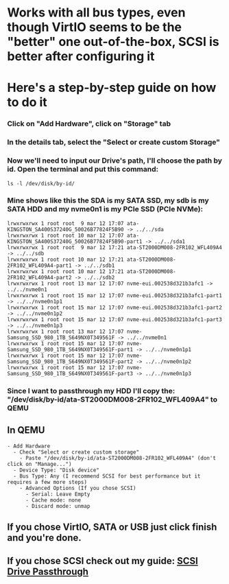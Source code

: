 # Works with all bus types, even though VirtIO seems to be the "better" one out-of-the-box, SCSI is better after configuring it

# Here's a step-by-step guide on how to do it

### Click on "Add Hardware", click on "Storage" tab
### In the details tab, select the "Select or create custom Storage"
### Now we'll need to input our Drive's path, I'll choose the path by id. Open the terminal and put this command:
    ls -l /dev/disk/by-id/

### Mine shows like this the SDA is my SATA SSD, my sdb is my SATA HDD and my nvme0n1 is my PCIe SSD (PCIe NVMe):
    lrwxrwxrwx 1 root root  9 mar 12 17:07 ata-KINGSTON_SA400S37240G_50026B77824F5B90 -> ../../sda
    lrwxrwxrwx 1 root root 10 mar 12 17:07 ata-KINGSTON_SA400S37240G_50026B77824F5B90-part1 -> ../../sda1
    lrwxrwxrwx 1 root root  9 mar 12 17:21 ata-ST2000DM008-2FR102_WFL409A4 -> ../../sdb
    lrwxrwxrwx 1 root root 10 mar 12 17:21 ata-ST2000DM008-2FR102_WFL409A4-part1 -> ../../sdb1
    lrwxrwxrwx 1 root root 10 mar 12 17:21 ata-ST2000DM008-2FR102_WFL409A4-part2 -> ../../sdb2
    lrwxrwxrwx 1 root root 13 mar 12 17:07 nvme-eui.002538d321b3afc1 -> ../../nvme0n1
    lrwxrwxrwx 1 root root 15 mar 12 17:07 nvme-eui.002538d321b3afc1-part1 -> ../../nvme0n1p1
    lrwxrwxrwx 1 root root 15 mar 12 17:07 nvme-eui.002538d321b3afc1-part2 -> ../../nvme0n1p2
    lrwxrwxrwx 1 root root 15 mar 12 17:07 nvme-eui.002538d321b3afc1-part3 -> ../../nvme0n1p3
    lrwxrwxrwx 1 root root 13 mar 12 17:07 nvme-Samsung_SSD_980_1TB_S649NX0T349561F -> ../../nvme0n1
    lrwxrwxrwx 1 root root 15 mar 12 17:07 nvme-Samsung_SSD_980_1TB_S649NX0T349561F-part1 -> ../../nvme0n1p1
    lrwxrwxrwx 1 root root 15 mar 12 17:07 nvme-Samsung_SSD_980_1TB_S649NX0T349561F-part2 -> ../../nvme0n1p2
    lrwxrwxrwx 1 root root 15 mar 12 17:07 nvme-Samsung_SSD_980_1TB_S649NX0T349561F-part3 -> ../../nvme0n1p3

### Since I want to passthrough my HDD I'll copy the: "/dev/disk/by-id/ata-ST2000DM008-2FR102_WFL409A4" to QEMU

## In QEMU

    - Add Hardware
      - Check "Select or create custom storage"
        - Paste "/dev/disk/by-id/ata-ST2000DM008-2FR102_WFL409A4" (don't click on "Manage...")
      - Device Type: "Disk device"
      - Bus Type: Any (I recommend SCSI for best performance but it requires a few more steps)
        - Advanced Options (If you chose SCSI)
          - Serial: Leave Empty
          - Cache mode: none
          - Discard mode: unmap

## If you chose VirtIO, SATA or USB just click finish and you're done.

## If you chose SCSI check out my guide: [SCSI Drive Passthrough](https://github.com/StefanoND/ArchS/blob/main/Hypervisor/Config/XML/SCSI_drive_passthrough.md)
